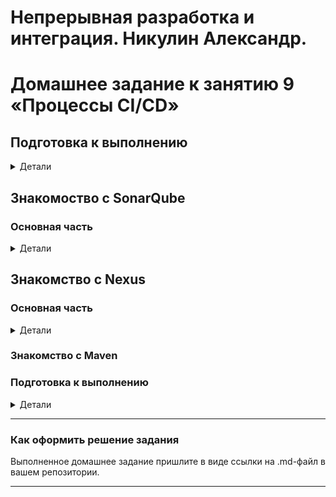 # Непрерывная разработка и интеграция. Никулин Александр. 
# Домашнее задание к занятию 9 «Процессы CI/CD»

## Подготовка к выполнению

<details>
  <summary>Детали</summary>

  1. Создайте два VM в Yandex Cloud с параметрами: 2CPU 4RAM Centos7 (остальное по минимальным требованиям).
      - 
  2. Пропишите в [inventory](./infrastructure/inventory/cicd/hosts.yml) [playbook](./infrastructure/site.yml) созданные хосты.
  3. Добавьте в [files](./infrastructure/files/) файл со своим публичным ключом (id_rsa.pub). Если ключ называется иначе — найдите таску в плейбуке, которая использует id_rsa.pub имя, и исправьте на своё.
  4. Запустите playbook, ожидайте успешного завершения.
  5. Проверьте готовность SonarQube через [браузер](http://localhost:9000).
  6. Зайдите под admin\admin, поменяйте пароль на свой.
  7.  Проверьте готовность Nexus через [бразуер](http://localhost:8081).
  8. Подключитесь под admin\admin123, поменяйте пароль, сохраните анонимный доступ.

</details>

## Знакомоство с SonarQube

### Основная часть

<details>
  <summary>Детали</summary>

  1. Создайте новый проект, название произвольное.
  2. Скачайте пакет sonar-scanner, который вам предлагает скачать SonarQube.
  3. Сделайте так, чтобы binary был доступен через вызов в shell (или поменяйте переменную PATH, или любой другой, удобный вам способ).
  4. Проверьте `sonar-scanner --version`.
  5. Запустите анализатор против кода из директории [example](./example) с дополнительным ключом `-Dsonar.coverage.exclusions=fail.py`.
  6. Посмотрите результат в интерфейсе.
  7. Исправьте ошибки, которые он выявил, включая warnings.
  8. Запустите анализатор повторно — проверьте, что QG пройдены успешно.
  9. Сделайте скриншот успешного прохождения анализа, приложите к решению ДЗ.

</details>

## Знакомство с Nexus

### Основная часть

<details>
  <summary>Детали</summary>

  1. В репозиторий `maven-public` загрузите артефакт с GAV-параметрами:

  *    groupId: netology;
  *    artifactId: java;
  *    version: 8_282;
  *    classifier: distrib;
  *    type: tar.gz.
    
  2. В него же загрузите такой же артефакт, но с version: 8_102.
  3. Проверьте, что все файлы загрузились успешно.
  4. В ответе пришлите файл `maven-metadata.xml` для этого артефекта.

</details>

### Знакомство с Maven

### Подготовка к выполнению

<details>
  <summary>Детали</summary>
  1. Скачайте дистрибутив с [maven](https://maven.apache.org/download.cgi).
  2. Разархивируйте, сделайте так, чтобы binary был доступен через вызов в shell (или поменяйте переменную PATH, или любой другой, удобный вам способ).
  3. Удалите из `apache-maven-<version>/conf/settings.xml` упоминание о правиле, отвергающем HTTP- соединение — раздел mirrors —> id: my-repository-http-unblocker.
  4. Проверьте `mvn --version`.
  5. Заберите директорию [mvn](./mvn) с pom.

  ### Основная часть

  1. Поменяйте в `pom.xml` блок с зависимостями под ваш артефакт из первого пункта задания для Nexus (java с версией 8_282).
  2. Запустите команду `mvn package` в директории с `pom.xml`, ожидайте успешного окончания.
  3. Проверьте директорию `~/.m2/repository/`, найдите ваш артефакт.
  4. В ответе пришлите исправленный файл `pom.xml`.

</details>

---

### Как оформить решение задания

Выполненное домашнее задание пришлите в виде ссылки на .md-файл в вашем репозитории.

---
